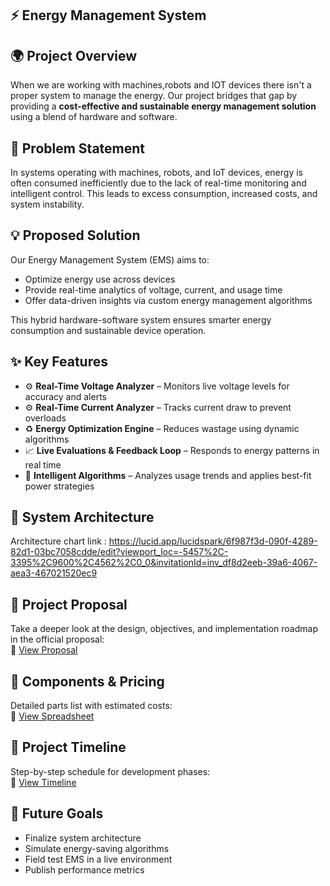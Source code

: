 ## ⚡ Energy Management System

## 🌍 Project Overview  
When we are working with machines,robots and IOT devices there isn't a proper system to manage the energy. Our project bridges that gap by providing a **cost-effective and sustainable energy management solution** using a blend of hardware and software.

## 🚧 Problem Statement  
In systems operating with machines, robots, and IoT devices, energy is often consumed inefficiently due to the lack of real-time monitoring and intelligent control. This leads to excess consumption, increased costs, and system instability.

## 💡 Proposed Solution  
Our Energy Management System (EMS) aims to:
- Optimize energy use across devices
- Provide real-time analytics of voltage, current, and usage time
- Offer data-driven insights via custom energy management algorithms

This hybrid hardware-software system ensures smarter energy consumption and sustainable device operation.

## ✨ Key Features  
- ⚙️ **Real-Time Voltage Analyzer** – Monitors live voltage levels for accuracy and alerts  
- ⚙️ **Real-Time Current Analyzer** – Tracks current draw to prevent overloads  
- ♻️ **Energy Optimization Engine** – Reduces wastage using dynamic algorithms  
- 📈 **Live Evaluations & Feedback Loop** – Responds to energy patterns in real time  
- 🧠 **Intelligent Algorithms** – Analyzes usage trends and applies best-fit power strategies

## 🧩 System Architecture  
Architecture chart link : https://lucid.app/lucidspark/6f987f3d-090f-4289-82d1-03bc7058cdde/edit?viewport_loc=-5457%2C-3395%2C9600%2C4562%2C0_0&invitationId=inv_df8d2eeb-39a6-4067-aea3-467021520ec9

## 📎 Project Proposal  
Take a deeper look at the design, objectives, and implementation roadmap in the official proposal:  
🔗 [View Proposal](https://www.canva.com/design/DAGtHXdfTxg/GgXq1b6ccnLYrSpU-zGLhA/edit?utm_content=DAGtHXdfTxg&utm_campaign=designshare&utm_medium=link2&utm_source=sharebutton)

## 🧾 Components & Pricing  
Detailed parts list with estimated costs:  
🔗 [View Spreadsheet](https://docs.google.com/spreadsheets/d/1cXV4XG5jQ9G6eW18AwzuBuEaub0IZ5mg2qbm_vdHxKc/edit?usp=sharing)

## 📅 Project Timeline  
Step-by-step schedule for development phases:  
🔗 [View Timeline](https://docs.google.com/spreadsheets/d/1VoX2qq9c91SYAiudCl3KWpVTfuusYsa_9-8yCehk1EI/edit?usp=sharing)

## 🚀 Future Goals  
- Finalize system architecture  
- Simulate energy-saving algorithms  
- Field test EMS in a live environment  
- Publish performance metrics  